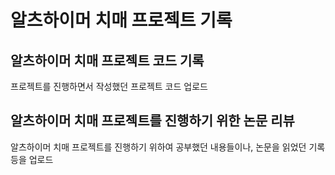 # 알츠하이머 치매 프로젝트 기록

## 알츠하이머 치매 프로젝트 코드 기록
프로젝트를 진행하면서 작성했던 프로젝트 코드 업로드

## 알츠하이머 치매 프로젝트를 진행하기 위한 논문 리뷰
알츠하이머 치매 프로젝트를 진행하기 위하여 공부했던 내용들이나, 논문을 읽었던 기록등을 업로드
